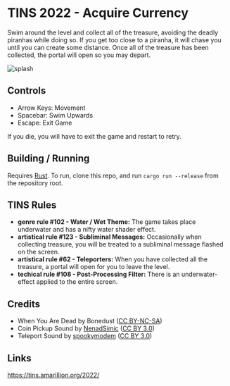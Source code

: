 # TINS 2022 - Acquire Currency

Swim around the level and collect all of the treasure, avoiding the deadly piranhas while doing so.
If you get too close to a piranha, it will chase you until you can create some distance.
Once all of the treasure has been collected, the portal will open so you may depart.

![splash](https://user-images.githubusercontent.com/363815/187045269-1b2d83ee-7e35-4bbf-bc3d-5fe0ff62180b.png)

## Controls
* Arrow Keys: Movement
* Spacebar: Swim Upwards
* Escape: Exit Game

If you die, you will have to exit the game and restart to retry.

## Building / Running
Requires [Rust](https://www.rust-lang.org/tools/install). To run, clone this repo, and run `cargo run --release` from the repository root.

## TINS Rules
* **genre rule #102 - Water / Wet Theme:** The game takes place underwater and has a nifty water shader effect.
* **artistical rule #123 - Subliminal Messages:** Occasionally when collecting treasure, you will be treated to a subliminal message flashed on the screen.
* **artistical rule #62 - Teleporters:** When you have collected all the treasure, a portal will open for you to leave the level.
* **techical rule #108 - Post-Processing Filter:** There is an underwater-effect applied to the entire screen.

## Credits
* When You Are Dead by Bonedust ([CC BY-NC-SA](https://creativecommons.org/licenses/by-nc-sa/3.0/us/))
* Coin Pickup Sound by [NenadSimic](https://opengameart.org/content/picked-coin-echo) ([CC BY 3.0](https://creativecommons.org/licenses/by/3.0/))
* Teleport Sound by [spookymodem](https://opengameart.org/content/magic-smite) ([CC BY 3.0](https://creativecommons.org/licenses/by/3.0/))

## Links
https://tins.amarillion.org/2022/
